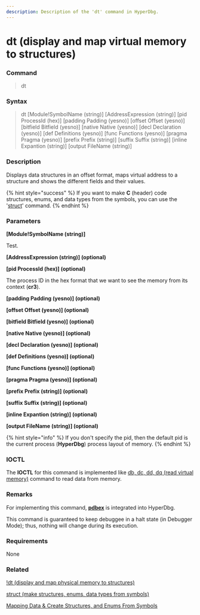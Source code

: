 ```yaml
---
description: Description of the 'dt' command in HyperDbg.
---
```


# dt (display and map virtual memory to structures)

### Command

> dt

### Syntax

> dt \[Module!SymbolName (string)] \[AddressExpression (string)] \[pid ProcessId (hex)] \[padding Padding (yesno)] \[offset Offset (yesno)] \[bitfield Bitfield (yesno)] \[native Native (yesno)] \[decl Declaration (yesno)] \[def Definitions (yesno)] \[func Functions (yesno)] \[pragma Pragma (yesno)] \[prefix Prefix (string)] \[suffix Suffix (string)] \[inline Expantion (string)] \[output FileName (string)]

### Description

Displays data structures in an offset format, maps virtual address to a structure and shows the different fields and their values.

{% hint style="success" %}
If you want to make **C** (header) code structures, enums, and data types from the symbols, you can use the '[struct](https://docs.hyperdbg.org/commands/debugging-commands/struct)' command.
{% endhint %}

### Parameters

**\[Module!SymbolName (string)]**

Test.

**\[AddressExpression (string)] (optional)**

**\[pid ProcessId (hex)] (optional)**

The process ID in the hex format that we want to see the memory from its context (**cr3**).

**\[padding Padding (yesno)] (optional)**



**\[offset Offset (yesno)] (optional)**



**\[bitfield Bitfield (yesno)] (optional)**



**\[native Native (yesno)] (optional)**



**\[decl Declaration (yesno)] (optional)**



**\[def Definitions (yesno)] (optional)**



**\[func Functions (yesno)] (optional)**



**\[pragma Pragma (yesno)] (optional)**



**\[prefix Prefix (string)] (optional)**



**\[suffix Suffix (string)] (optional)**



**\[inline Expantion (string)] (optional)**



**\[output FileName (string)] (optional)**



{% hint style="info" %}
If you don't specify the pid, then the default pid is the current process (**HyperDbg**) process layout of memory.
{% endhint %}

### IOCTL

The **IOCTL** for this command is implemented like [db, dc, dd, dq (read virtual memory)](https://docs.hyperdbg.org/commands/debugging-commands/d) command to read data from memory.

### Remarks

For implementing this command, [**pdbex**](https://github.com/wbenny/pdbex) is integrated into HyperDbg.

This command is guaranteed to keep debuggee in a halt state (in Debugger Mode); thus, nothing will change during its execution.

### Requirements

None

### Related

[!dt (display and map physical memory to structures)](https://docs.hyperdbg.org/commands/extension-commands/dt)

[struct (make structures, enums, data types from symbols)](https://docs.hyperdbg.org/commands/debugging-commands/struct)

[Mapping Data & Create Structures, and Enums From Symbols](https://docs.hyperdbg.org/using-hyperdbg/kernel-mode-debugging/examples/basics/mapping-data-and-create-structures-and-enums-from-symbols)
